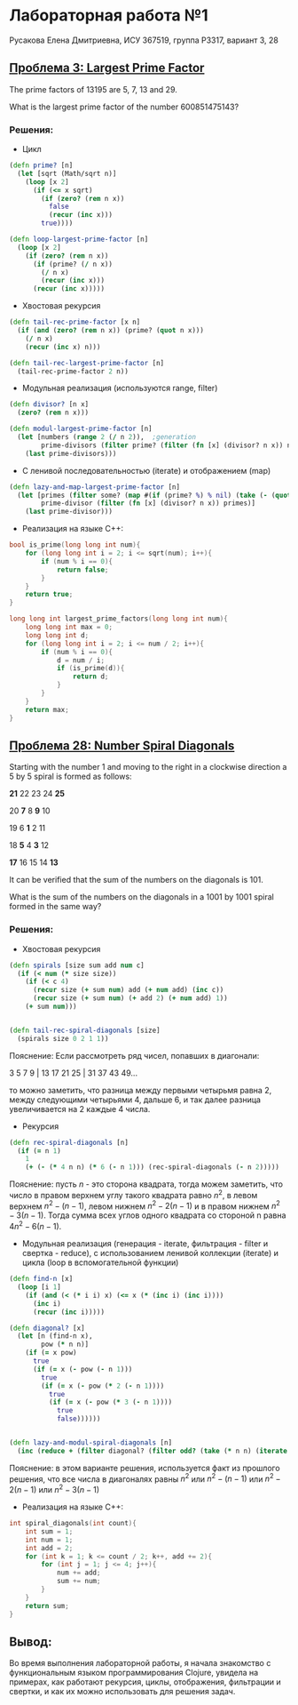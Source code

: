 # Лабораторная работа №1

Русакова Елена Дмитриевна, ИСУ 367519, группа P3317, вариант 3, 28

## [Проблема 3: Largest Prime Factor](https://projecteuler.net/problem=3)
The prime factors of 13195 are 5, 7, 13 and 29.

What is the largest prime factor of the number 600851475143?


### Решения:
+ Цикл
```clojure
(defn prime? [n]
  (let [sqrt (Math/sqrt n)]
    (loop [x 2]
      (if (<= x sqrt)
        (if (zero? (rem n x))
          false
          (recur (inc x)))
        true))))

(defn loop-largest-prime-factor [n]
  (loop [x 2]
    (if (zero? (rem n x))
      (if (prime? (/ n x))
        (/ n x)
        (recur (inc x)))
      (recur (inc x)))))
```

+ Хвостовая рекурсия
```clojure
(defn tail-rec-prime-factor [x n]
  (if (and (zero? (rem n x)) (prime? (quot n x)))
    (/ n x)
    (recur (inc x) n)))

(defn tail-rec-largest-prime-factor [n]
  (tail-rec-prime-factor 2 n))
```

+ Модульная реализация (используются range, filter)
```clojure
(defn divisor? [n x]
  (zero? (rem n x)))

(defn modul-largest-prime-factor [n]
  (let [numbers (range 2 (/ n 2)),  ;generation
        prime-divisors (filter prime? (filter (fn [x] (divisor? n x)) numbers))]  ;filtration
    (last prime-divisors)))
```

+ С ленивой последовательностью (iterate) и отображением (map)

```clojure
(defn lazy-and-map-largest-prime-factor [n]
  (let [primes (filter some? (map #(if (prime? %) % nil) (take (- (quot n 2) 1) (iterate inc 2)))),
        prime-divisor (filter (fn [x] (divisor? n x)) primes)]
    (last prime-divisor)))
```

+ Реализация на языке C++:
``` cpp
bool is_prime(long long int num){
    for (long long int i = 2; i <= sqrt(num); i++){
        if (num % i == 0){
            return false;
        }
    }
    return true;
}

long long int largest_prime_factors(long long int num){
    long long int max = 0;
    long long int d;
    for (long long int i = 2; i <= num / 2; i++){
        if (num % i == 0){
            d = num / i;
            if (is_prime(d)){
                return d;
            }
        }
    }
    return max;
}
```


## [Проблема 28: Number Spiral Diagonals](https://projecteuler.net/problem=28)

Starting with the number 1 and moving to the right in a clockwise direction a 5 by 5 spiral is formed as follows:

**21** 22 23 24 **25**

20 **7** 8 **9** 10

19 6 **1** 2 11

18 **5** 4 **3** 12

**17** 16 15 14 **13**

It can be verified that the sum of the numbers on the diagonals is 101.

What is the sum of the numbers on the diagonals in a 1001 by 1001 spiral formed in the same way?

### Решения:
+ Хвостовая рекурсия
``` clojure
(defn spirals [size sum add num c]
  (if (< num (* size size))
    (if (< c 4)
      (recur size (+ sum num) add (+ num add) (inc c))
      (recur size (+ sum num) (+ add 2) (+ num add) 1))
    (+ sum num)))


(defn tail-rec-spiral-diagonals [size]
  (spirals size 0 2 1 1))
```

Пояснение: Если рассмотреть ряд чисел, попавших в диагонали:

 3 5 7 9 | 13 17 21 25  | 31 37 43 49... 

то можно заметить, что разница между первыми четырьмя равна 2, между следующими четырьями 4, дальше 6, и так далее разница увеличивается на 2 каждые 4 числа.

+ Рекурсия
``` clojure
(defn rec-spiral-diagonals [n]
  (if (= n 1)
    1
    (+ (- (* 4 n n) (* 6 (- n 1))) (rec-spiral-diagonals (- n 2)))))
```

Пояснение: пусть $n$ - это сторона квадрата, тогда можем заметить, что число в правом верхнем углу такого квадрата равно $n^2$, в левом верхнем $n^2 - (n - 1)$, левом нижнем $n^2 - 2(n-1)$ и в правом нижнем $n^2 - 3(n-1)$. Тогда сумма всех углов одного квадрата со стороной n равна $4n^2 - 6(n-1)$.

+ Модульная реализация (генерация - iterate, фильтрация - filter и свертка - reduce), с использованием ленивой коллекции (iterate) и цикла (loop в вспомогательной функции)

``` clojure
(defn find-n [x]
  (loop [i 1]
    (if (and (< (* i i) x) (<= x (* (inc i) (inc i))))
      (inc i)
      (recur (inc i)))))

(defn diagonal? [x]
  (let [n (find-n x),
        pow (* n n)]
    (if (= x pow)
      true
      (if (= x (- pow (- n 1)))
        true
        (if (= x (- pow (* 2 (- n 1))))
          true
          (if (= x (- pow (* 3 (- n 1))))
            true
            false))))))


(defn lazy-and-modul-spiral-diagonals [n]
  (inc (reduce + (filter diagonal? (filter odd? (take (* n n) (iterate inc 2)))))))
```
Пояснение: в этом варианте решения, используется факт из прошлого решения, что все числа в диагоналях равны $n^2$ или $n^2 - (n - 1)$ или $n^2 - 2(n-1)$ или $n^2 - 3(n-1)$

+ Реализация на языке C++:
```cpp
int spiral_diagonals(int count){
    int sum = 1;
    int num = 1;
    int add = 2;
    for (int k = 1; k <= count / 2; k++, add += 2){
        for (int j = 1; j <= 4; j++){
            num += add;
            sum += num;
        }
    }
    return sum;
}
```


## Вывод:
Во время выполнения лабораторной работы, я начала знакомство с функциональным языком программирования Clojure, увидела на примерах, как работают рекурсия, циклы, отображения, фильтрации и свертки, и как их можно использовать для решения задач.
